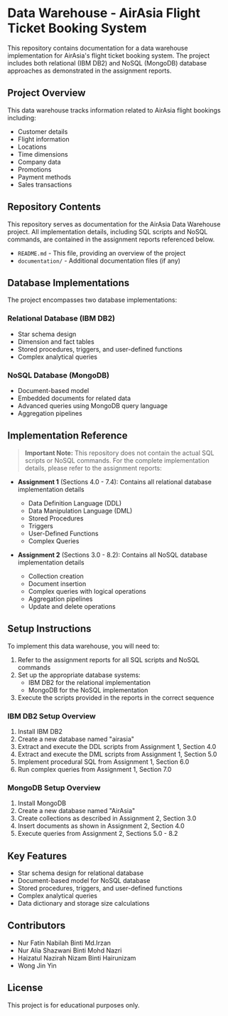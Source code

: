 # Data Warehouse - AirAsia Flight Ticket Booking System

This repository contains documentation for a data warehouse implementation for AirAsia's flight ticket booking system. The project includes both relational (IBM DB2) and NoSQL (MongoDB) database approaches as demonstrated in the assignment reports.

## Project Overview

This data warehouse tracks information related to AirAsia flight bookings including:
- Customer details
- Flight information
- Locations
- Time dimensions
- Company data
- Promotions
- Payment methods
- Sales transactions

## Repository Contents

This repository serves as documentation for the AirAsia Data Warehouse project. All implementation details, including SQL scripts and NoSQL commands, are contained in the assignment reports referenced below.

- `README.md` - This file, providing an overview of the project
- `documentation/` - Additional documentation files (if any)

## Database Implementations

The project encompasses two database implementations:

### Relational Database (IBM DB2)
- Star schema design
- Dimension and fact tables
- Stored procedures, triggers, and user-defined functions
- Complex analytical queries

### NoSQL Database (MongoDB)
- Document-based model
- Embedded documents for related data
- Advanced queries using MongoDB query language
- Aggregation pipelines

## Implementation Reference

> **Important Note:** This repository does not contain the actual SQL scripts or NoSQL commands. For the complete implementation details, please refer to the assignment reports:

- **Assignment 1** (Sections 4.0 - 7.4): Contains all relational database implementation details
  - Data Definition Language (DDL)
  - Data Manipulation Language (DML)
  - Stored Procedures
  - Triggers
  - User-Defined Functions
  - Complex Queries

- **Assignment 2** (Sections 3.0 - 8.2): Contains all NoSQL database implementation details
  - Collection creation
  - Document insertion
  - Complex queries with logical operations
  - Aggregation pipelines
  - Update and delete operations

## Setup Instructions

To implement this data warehouse, you will need to:

1. Refer to the assignment reports for all SQL scripts and NoSQL commands
2. Set up the appropriate database systems:
   - IBM DB2 for the relational implementation
   - MongoDB for the NoSQL implementation
3. Execute the scripts provided in the reports in the correct sequence

### IBM DB2 Setup Overview

1. Install IBM DB2
2. Create a new database named "airasia"
3. Extract and execute the DDL scripts from Assignment 1, Section 4.0
4. Extract and execute the DML scripts from Assignment 1, Section 5.0
5. Implement procedural SQL from Assignment 1, Section 6.0
6. Run complex queries from Assignment 1, Section 7.0

### MongoDB Setup Overview

1. Install MongoDB
2. Create a new database named "AirAsia"
3. Create collections as described in Assignment 2, Section 3.0
4. Insert documents as shown in Assignment 2, Section 4.0
5. Execute queries from Assignment 2, Sections 5.0 - 8.2

## Key Features

- Star schema design for relational database
- Document-based model for NoSQL database
- Stored procedures, triggers, and user-defined functions
- Complex analytical queries
- Data dictionary and storage size calculations

## Contributors

- Nur Fatin Nabilah Binti Md.Irzan
- Nur Alia Shazwani Binti Mohd Nazri
- Haizatul Nazirah Nizam Binti Hairunizam
- Wong Jin Yin

## License

This project is for educational purposes only.
